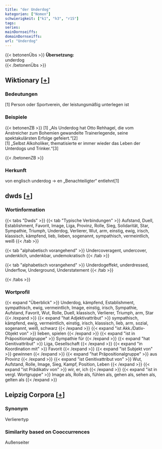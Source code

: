 ```yaml
---
title: "der Underdog"
kategorien: ["Nomen"]
schwierigkeit: ["k1", "h3", "r15"]
tags:
series:
mainDornseiffs:
domainDornseiffs:
url: "Underdog"
---
```


{{< betonenÜbs >}}
**Übersetzung:**  
underdog  
{{< /betonenÜbs >}}

## Wiktionary [[+](https://de.wiktionary.org/wiki/Underdog)]

### Bedeutungen
[1] Person oder Sportverein, der leistungsmäßig unterlegen ist  

### Beispiele
{{< betonenZB >}}
[1] „Als Underdog hat Otto Rehhagel, die vom Anstreicher zum Bohemien gewandelte Trainerlegende, seine spektakulärsten Erfolge gefeiert.“[2]  
[1] „Selbst Alkoholiker, thematisierte er immer wieder das Leben der Unterdogs und Trinker.“[3]  

{{< /betonenZB >}}
### Herkunft
von englisch underdog → en „Benachteiligter“ entlehnt[1]  



## dwds [[+](https://www.dwds.de/wb/Underdog)]

### Wortinformation
{{< tabs "Dwds" >}}
{{< tab "Typische Verbindungen" >}}
Aufstand, Duell, Establishment, Favorit, Image, Liga, Provinz, Rolle, Sieg, Solidarität, Star, Sympathie, Triumph, Underdog, Verlierer, Wut, arm, einstig, ewig, irisch, klassisch, kämpfend, lieb, lieben, sogenannt, sympathisch, vermeintlich, weiß
{{< /tab >}}

{{< tab "alphabetisch vorangehend" >}}
Undercoveragent, undercover, undenklich, undenkbar, undemokratisch
{{< /tab >}}

{{< tab "alphabetisch vorangehend" >}}
Underdogeffekt, underdressed, Underflow, Underground, Understatement
{{< /tab >}}

{{< /tabs >}}

### Wortprofil
{{< expand "Überblick" >}} Underdog, kämpfend, Establishment, sympathisch, ewig, vermeintlich, Image, einstig, irisch, Sympathie, Aufstand, Favorit, Wut, Rolle, Duell, klassisch, Verlierer, Triumph, arm, Star {{< /expand >}}
{{< expand "hat Adjektivattribut" >}} sympathisch, kämpfend, ewig, vermeintlich, einstig, irisch, klassisch, lieb, arm, sozial, sogenannt, weiß, schwarz {{< /expand >}}
{{< expand "ist Akk./Dativ-Objekt von" >}} lieben, spielen {{< /expand >}}
{{< expand "ist in Präpositionalgruppe" >}} Sympathie für {{< /expand >}}
{{< expand "hat Genitivattribut" >}} Liga, Gesellschaft {{< /expand >}}
{{< expand "in Koordination mit" >}} Favorit {{< /expand >}}
{{< expand "ist Subjekt von" >}} gewinnen {{< /expand >}}
{{< expand "hat Präpositionalgruppe" >}} aus Provinz {{< /expand >}}
{{< expand "ist Genitivattribut von" >}} Wut, Aufstand, Rolle, Image, Sieg, Kampf, Position, Leben {{< /expand >}}
{{< expand "ist Prädikativ von" >}} wir, er, ich {{< /expand >}}
{{< expand "ist in vergl. Wortgruppe" >}} Image als, Rolle als, fühlen als, gehen als, sehen als, gelten als {{< /expand >}}

## Leipzig Corpora [[+](https://corpora.uni-leipzig.de/en/res?word=Underdog&corpusId=deu_newscrawl-public_2018)]


### Synonym
Verlierertyp


### Similarity based on Cooccurrences
Außenseiter

